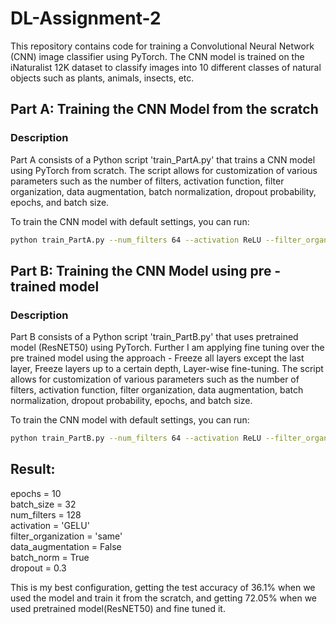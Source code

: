 # DL-Assignment-2

This repository contains code for training a Convolutional Neural Network (CNN) image classifier using PyTorch. The CNN model is trained on the iNaturalist 12K dataset to classify images into 10 different classes of natural objects such as plants, animals, insects, etc.

## Part A: Training the CNN Model from the scratch

### Description

Part A consists of a Python script 'train_PartA.py' that trains a CNN model using PyTorch from scratch. The script allows for customization of various parameters such as the number of filters, activation function, filter organization, data augmentation, batch normalization, dropout probability, epochs, and batch size.

To train the CNN model with default settings, you can run:

```bash
python train_PartA.py --num_filters 64 --activation ReLU --filter_organization same --data_augmentation False --batch_normalization True --dropout 0.3 --epoch 10 --batch_size 64
```


## Part B: Training the CNN Model using pre - trained model

### Description

Part B consists of a Python script 'train_PartB.py' that uses pretrained model (ResNET50) using PyTorch. Further I am applying fine tuning over the pre trained model using the approach - Freeze all layers except the last layer, Freeze layers up to a certain depth, Layer-wise fine-tuning. The script allows for customization of various parameters such as the number of filters, activation function, filter organization, data augmentation, batch normalization, dropout probability, epochs, and batch size.

To train the CNN model with default settings, you can run:

```bash
python train_PartB.py --num_filters 64 --activation ReLU --filter_organization same --data_augmentation False --batch_normalization True --dropout 0.3 --epoch 10 --batch_size 64
```

## Result: 
epochs = 10 <br>
batch_size = 32 <br>
num_filters = 128 <br>
activation = 'GELU' <br>
filter_organization = 'same' <br>
data_augmentation = False<br>
batch_norm = True<br>
dropout = 0.3<br>


This is my best configuration, getting the test accuracy of 36.1% when we used the model and train it from the scratch, and getting 72.05% when we used pretrained model(ResNET50) and fine tuned it. 
